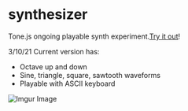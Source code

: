 # synthesizer
Tone.js ongoing playable synth experiment.<a href="https://adriencyberspace.github.io/synthesizer/" target="_blank">Try it out</a>!

3/10/21 Current version has:
- Octave up and down 
- Sine, triangle, square, sawtooth waveforms
- Playable with ASCII keyboard

![Imgur Image](https://res.cloudinary.com/sk8rb0i/image/upload/v1614288873/synthtransparentnew_516bd315c7.png)
